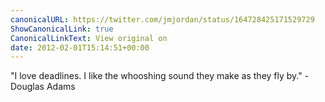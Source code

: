 ```yaml
---
canonicalURL: https://twitter.com/jmjordan/status/164728425171529729
ShowCanonicalLink: true
CanonicalLinkText: View original on
date: 2012-02-01T15:14:51+00:00
---
```

"I love deadlines. I like the whooshing sound they make as they fly by." - Douglas Adams